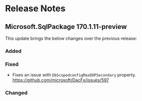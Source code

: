 # Release Notes

## Microsoft.SqlPackage 170.1.11-preview

This update brings the below changes over the previous release:

### Added

### Fixed
* Fixes an issue with `DbScopedconfigMaxDOPSecondary` property. https://github.com/microsoft/DacFx/issues/597 
### Changed
